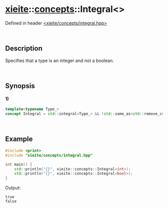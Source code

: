 # [xieite](../../xieite.md)\:\:[concepts](../../concepts.md)\:\:Integral\<\>
Defined in header [<xieite/concepts/integral.hpp>](../../../include/xieite/concepts/integral.hpp)

&nbsp;

## Description
Specifies that a type is an integer and not a boolean.

&nbsp;

## Synopsis
#### 1)
```cpp
template<typename Type_>
concept Integral = std::integral<Type_> && !std::same_as<std::remove_cv_t<Type_>, bool>;
```

&nbsp;

## Example
```cpp
#include <print>
#include "xieite/concepts/integral.hpp"

int main() {
    std::println("{}", xieite::concepts::Integral<int>);
    std::println("{}", xieite::concepts::Integral<bool>);
}
```
Output:
```
true
false
```
